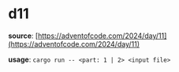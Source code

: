 # d11

**source**: [https://adventofcode.com/2024/day/11](https://adventofcode.com/2024/day/11)

**usage**: `cargo run -- <part: 1 | 2> <input file>`
